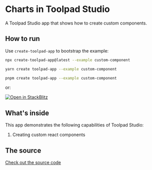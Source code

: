 # Charts in Toolpad Studio

<p class="description">A Toolpad Studio app that shows how to create custom components.</p>

## How to run

Use `create-toolpad-app` to bootstrap the example:

```bash
npx create-toolpad-app@latest --example custom-component
```

```bash
yarn create toolpad-app --example custom-component
```

```bash
pnpm create toolpad-app --example custom-component
```

or:

[![Open in StackBlitz](https://developer.stackblitz.com/img/open_in_stackblitz.svg)](https://stackblitz.com/fork/github/mui/mui-toolpad/tree/master/examples/custom-component)

## What's inside

This app demonstrates the following capabilities of Toolpad Studio:

1. Creating custom react components

## The source

[Check out the source code](https://github.com/mui/mui-toolpad/tree/master/examples/custom-component)
